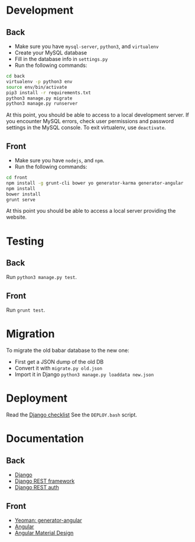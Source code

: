 # Development
## Back
- Make sure you have `mysql-server`, `python3`, and `virtualenv`
- Create your MySQL database
- Fill in the database info in `settings.py`
- Run the following commands:
```bash
cd back
virtualenv -p python3 env
source env/bin/activate
pip3 install -r requirements.txt
python3 manage.py migrate
python3 manage.py runserver
```
At this point, you should be able to access to a local development server.
If you encounter MySQL errors, check user permissions and password settings in the MySQL console.
To exit virtualenv, use `deactivate`.

## Front
- Make sure you have `nodejs`, and `npm`.
- Run the following commands:
```bash
cd front
npm install -g grunt-cli bower yo generator-karma generator-angular
npm install
bower install
grunt serve
```
At this point you should be able to access a local server providing the website.


# Testing
## Back
Run `python3 manage.py test`.

## Front
Run `grunt test`.


# Migration
To migrate the old babar database to the new one:
- First get a JSON dump of the old DB
- Convert it with `migrate.py old.json`
- Import it in Django `python3 manage.py loaddata new.json`


# Deployment
Read the [Django checklist](https://docs.djangoproject.com/en/1.9/howto/deployment/checklist/)
See the `DEPLOY.bash` script.


# Documentation
## Back
- [Django](https://www.djangoproject.com/)
- [Django REST framework](http://www.django-rest-framework.org/)
- [Django REST auth](https://django-rest-auth.readthedocs.org)

## Front
- [Yeoman: generator-angular](https://github.com/yeoman/generator-angular)
- [Angular](https://docs.angularjs.org/)
- [Angular Material Design](https://material.angularjs.org/latest/)
